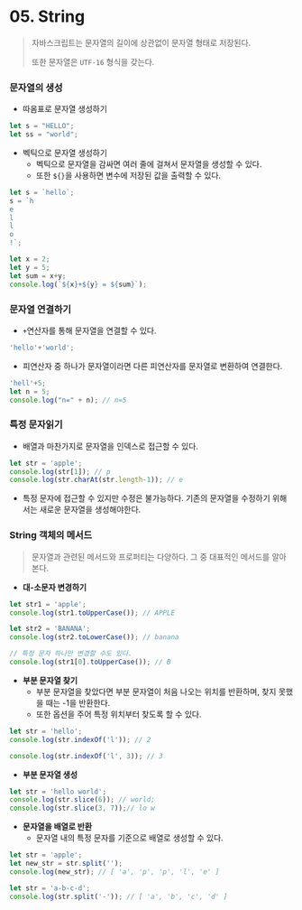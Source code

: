 # 05. String

> 자바스크립트는 문자열의 길이에 상관없이 문자열 형태로 저장된다.
>
> 또한 문자열은 `UTF-16` 형식을 갖는다.



### 문자열의 생성

- 따옴표로 문자열 생성하기

```javascript
let s = "HELLO";
let ss = "world";
```

- 벡틱으로 문자열 생성하기
  - 벡틱으로 문자열을 감싸면 여러 줄에 걸쳐서 문자열을 생성할 수 있다.
  - 또한 `${}`을 사용하면 변수에 저장된 값을 출력할 수 있다.

```javascript
let s = `hello`;
s = `h
e
l
l
o
!`;
```

```javascript
let x = 2;
let y = 5;
let sum = x+y;
console.log(`${x}+${y} = ${sum}`);
```



### 문자열 연결하기

- `+`연산자를 통해 문자열을 연결할 수 있다.

```javascript
'hello'+'world';
```

- 피연산자 중 하나가 문자열이라면 다른 피연산자를 문자열로 변환하여 연결한다.

```javascript
'hell'+5;
let n = 5;
console.log("n=" + n); // n=5
```



### 특정 문자읽기

- 배열과 마찬가지로 문자열을 인덱스로 접근할 수 있다.

```javascript
let str = 'apple';
console.log(str[1]); // p
console.log(str.charAt(str.length-1)); // e
```

- 특정 문자에 접근할 수 있지만 수정은 불가능하다. 기존의 문자열을 수정하기 위해서는 새로운 문자열을 생성해야한다.



### String 객체의 메서드

> 문자열과 관련된 메서드와 프로퍼티는 다양하다. 그 중 대표적인 메서드를 알아본다.



- **대-소문자 변경하기**

```javascript
let str1 = 'apple';
console.log(str1.toUpperCase()); // APPLE

let str2 = 'BANANA';
console.log(str2.toLowerCase()); // banana

// 특정 문자 하나만 변경할 수도 있다.
console.log(str1[0].toUpperCase()); // B
```



- **부분 문자열 찾기**
  - 부분 문자열을 찾았다면 부분 문자열이 처음 나오는 위치를 반환하며, 찾지 못했을 때는 -1을 반환한다.
  - 또한 옵션을 주어 특정 위치부터 찾도록 할 수 있다.

```javascript
let str = 'hello';
console.log(str.indexOf('l')); // 2

console.log(str.indexOf('l', 3)); // 3
```



- **부분 문자열 생성**

```javascript
let str = 'hello world';
console.log(str.slice(6)); // world;
console.log(str.slice(3, 7));// lo w
```



- **문자열을 배열로 반환**
  - 문자열 내의 특정 문자를 기준으로 배열로 생성할 수 있다.

```javascript
let str = 'apple';
let new_str = str.split('');
console.log(new_str); // [ 'a', 'p', 'p', 'l', 'e' ]
```

```javascript
let str = 'a-b-c-d';
console.log(str.split('-')); // [ 'a', 'b', 'c', 'd' ]
```

